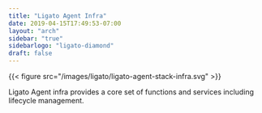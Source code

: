 ```yaml
---
title: "Ligato Agent Infra"
date: 2019-04-15T17:49:53-07:00
layout: "arch"
sidebar: "true"
sidebarlogo: "ligato-diamond"
draft: false
---
```




{{< figure src="/images/ligato/ligato-agent-stack-infra.svg" >}}

Ligato Agent infra provides a core set of functions and services including lifecycle management.